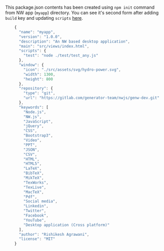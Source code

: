 This package.json contents has been created using `npm init` command from NW app (`myapp`) directory. You can see it's second form after adding `build` key and updating `scripts` [here](./package-json-v2.md).

```javascript
    {
      "name": "myapp",
      "version": "1.0.0",
      "description": "An NW based desktop application",
      "main": "src/views/index.html",
      "scripts": {
        "test": "node ./test/test_any.js"
      },
      "window": {
        "icon": "./src/assets/svg/hydro-power.svg",
        "width": 1300,
        "height": 800
      },
      "repository": {
        "type": "git",
        "url": "https://gitlab.com/generator-team/nwjs/genw-dev.git"
      },
      "keywords": [
        "Node.js",
        "NW.js",
        "JavaScript",
        "jQuery",
        "CSS",
        "Bootstrap3",
        "Video",
        "PPT",
        "JSON",
        "CSV",
        "HTML",
        "HTML5",
        "LaTeX",
        "BibTeX",
        "MikTeX",
        "TexWorks",
        "TexLive",
        "MacTeX",
        "Pdf",
        "Social media",
        "Linkedin",
        "Twitter",
        "Facebook",
        "YouTube",
        "Desktop application (Cross platform)"
      ],
      "author": "Rishikesh Agrawani",
      "license": "MIT"
    }
```